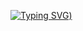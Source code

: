[![Typing SVG](https://readme-typing-svg.herokuapp.com?font=Fira+Code&letterSpacing=0.1rem&duration=2500&pause=500&color=0CF70D&center=true&vCenter=true&width=500&lines=Hi%2C+I'm+Vladimir!;Thanks+for+visiting+my+profile+%3A-))](https://git.io/typing-svg)

<!-- 

## Hi there 👋

**v-perfilev/v-perfilev** is a ✨ _special_ ✨ repository because its `README.md` (this file) appears on your GitHub profile.

Here are some ideas to get you started:

- 🔭 I’m currently working on ...
- 🌱 I’m currently learning ...
- 👯 I’m looking to collaborate on ...
- 🤔 I’m looking for help with ...
- 💬 Ask me about ...
- 📫 How to reach me: ...
- 😄 Pronouns: ...
- ⚡ Fun fact: ...
-->
